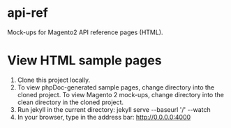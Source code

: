 api-ref
=======

Mock-ups for Magento2 API reference pages (HTML).

View HTML sample pages
======================

1. Clone this project locally.
2. To view phpDoc-generated sample pages, change directory into the cloned project. To view Magento 2 mock-ups, change directory into the clean directory in the cloned project.
3. Run jekyll in the current directory:
    jekyll serve --baseurl '/' --watch
4. In your browser, type in the address bar:
    http://0.0.0.0:4000
